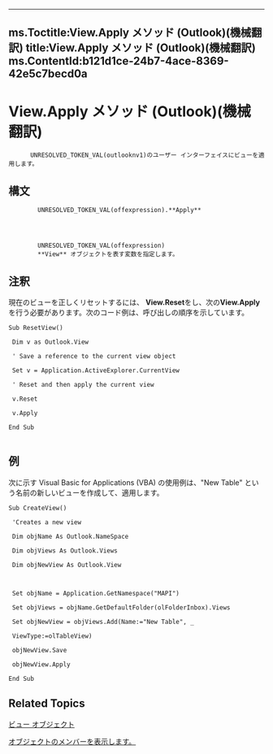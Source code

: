 

---
ms.Toctitle:View.Apply メソッド (Outlook)(機械翻訳)
title:View.Apply メソッド (Outlook)(機械翻訳)
ms.ContentId:b121d1ce-24b7-4ace-8369-42e5c7becd0a
---
# View.Apply メソッド (Outlook)(機械翻訳)





          UNRESOLVED_TOKEN_VAL(outlooknv1)のユーザー インターフェイスにビューを適用します。

## 構文

            UNRESOLVED_TOKEN_VAL(offexpression).**Apply**




            UNRESOLVED_TOKEN_VAL(offexpression)
            **View** オブジェクトを表す変数を指定します。



## 注釈
現在のビューを正しくリセットするには、 **View.Reset**をし、次の**View.Apply**を行う必要があります。次のコード例は、呼び出しの順序を示しています。

```vba
Sub ResetView() 
 
 Dim v as Outlook.View 
 
 ' Save a reference to the current view object 
 
 Set v = Application.ActiveExplorer.CurrentView 
 
 ' Reset and then apply the current view 
 
 v.Reset 
 
 v.Apply 
 
End Sub 
 

```




## 例
次に示す Visual Basic for Applications (VBA) の使用例は、"New Table" という名前の新しいビューを作成して、適用します。

```vba
Sub CreateView() 
 
 'Creates a new view 
 
 Dim objName As Outlook.NameSpace 
 
 Dim objViews As Outlook.Views 
 
 Dim objNewView As Outlook.View 
 
 
 
 Set objName = Application.GetNamespace("MAPI") 
 
 Set objViews = objName.GetDefaultFolder(olFolderInbox).Views 
 
 Set objNewView = objViews.Add(Name:="New Table", _ 
 
 ViewType:=olTableView) 
 
 objNewView.Save 
 
 objNewView.Apply 
 
End Sub
```




## Related Topics

[ビュー オブジェクト](41c8d149-9912-1685-4c8b-3c849cc6f1ed.md)

[オブジェクトのメンバーを表示します。](ed3196c6-e779-64f7-db1d-e2fd22bb4688.md)




